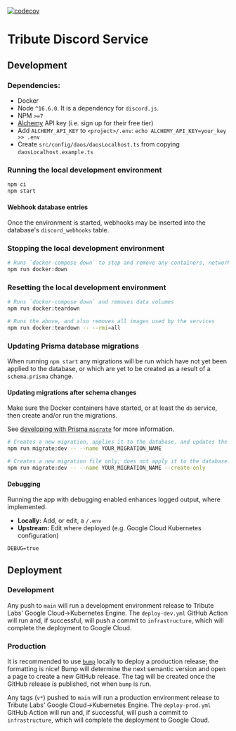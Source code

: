 [![codecov](https://codecov.io/gh/openlawteam/tribute-discord-service/branch/main/graph/badge.svg?token=1SM8FCMIQ6)](https://codecov.io/gh/openlawteam/tribute-discord-service)

# Tribute Discord Service

## Development

### Dependencies:

- Docker
- Node `^16.6.0`. It is a dependency for `discord.js`.
- NPM `>=7`
- [Alchemy](https://www.alchemy.com) API key (i.e. sign up for their free tier)
- Add `ALCHEMY_API_KEY` to `<project>/.env`: `echo ALCHEMY_API_KEY=your_key >> .env`
- Create `src/config/daos/daosLocalhost.ts` from copying `daosLocalhost.example.ts`

### Running the local development environment

```sh
npm ci
npm start
```

#### Webhook database entries

Once the environment is started, webhooks may be inserted into the database's `discord_webhooks` table.

### Stopping the local development environment

```sh
# Runs `docker-compose down` to stop and remove any containers, networks
npm run docker:down
```

### Resetting the local development environment

```sh
# Runs `docker-compose down` and removes data volumes
npm run docker:teardown

# Runs the above, and also removes all images used by the services
npm run docker:teardown -- --rmi=all
```

### Updating Prisma database migrations

When running `npm start` any migrations will be run which have not yet been applied to the database, or which are yet to be created as a result of a `schema.prisma` change.

#### Updating migrations after schema changes

Make sure the Docker containers have started, or at least the `db` service, then create and/or run the migrations.

See [developing with Prisma `migrate`](https://www.prisma.io/docs/guides/database/developing-with-prisma-migrate) for more information.

```sh
# Creates a new migration, applies it to the database, and updates the generated Prisma Client
npm run migrate:dev -- --name YOUR_MIGRATION_NAME

# Creates a new migration file only; does not apply it to the database.
npm run migrate:dev -- --name YOUR_MIGRATION_NAME --create-only
```

#### Debugging

Running the app with debugging enabled enhances logged output, where implemented.

- **Locally:** Add, or edit, a `/.env`
- **Upstream:** Edit where deployed (e.g. Google Cloud Kubernetes configuration)

```
DEBUG=true
```

## Deployment

### Development

Any push to `main` will run a development environment release to Tribute Labs' Google Cloud->Kubernetes Engine. The `deploy-dev.yml` GitHub Action will run and, if successful, will push a commit to `infrastructure`, which will complete the deployment to Google Cloud.

### Production

It is recommended to use [`bump`](https://github.com/mroth/bump) locally to deploy a production release; the formatting is nice! Bump will determine the next semantic version and open a page to create a new GitHub release. The tag will be created once the GitHub release is published, not when `bump` is run.

Any tags (`v*`) pushed to `main` will run a production environment release to Tribute Labs' Google Cloud->Kubernetes Engine. The `deploy-prod.yml` GitHub Action will run and, if successful, will push a commit to `infrastructure`, which will complete the deployment to Google Cloud.
